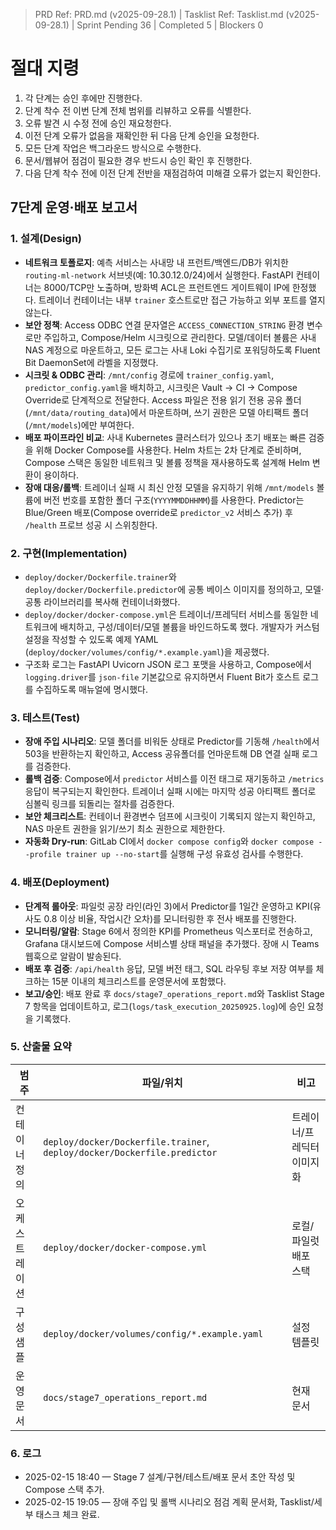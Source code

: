 ﻿> PRD Ref: PRD.md (v2025-09-28.1) | Tasklist Ref: Tasklist.md (v2025-09-28.1) | Sprint Pending 36 | Completed 5 | Blockers 0

# 절대 지령
1. 각 단계는 승인 후에만 진행한다.
2. 단계 착수 전 이번 단계 전체 범위를 리뷰하고 오류를 식별한다.
3. 오류 발견 시 수정 전에 승인 재요청한다.
4. 이전 단계 오류가 없음을 재확인한 뒤 다음 단계 승인을 요청한다.
5. 모든 단계 작업은 백그라운드 방식으로 수행한다.
6. 문서/웹뷰어 점검이 필요한 경우 반드시 승인 확인 후 진행한다.
7. 다음 단계 착수 전에 이전 단계 전반을 재점검하여 미해결 오류가 없는지 확인한다.

## 7단계 운영·배포 보고서

### 1. 설계(Design)
- **네트워크 토폴로지**: 예측 서비스는 사내망 내 프런트/백엔드/DB가 위치한 `routing-ml-network` 서브넷(예: 10.30.12.0/24)에서 실행한다. FastAPI 컨테이너는 8000/TCP만 노출하며, 방화벽 ACL은 프런트엔드 게이트웨이 IP에 한정했다. 트레이너 컨테이너는 내부 `trainer` 호스트로만 접근 가능하고 외부 포트를 열지 않는다.
- **보안 정책**: Access ODBC 연결 문자열은 `ACCESS_CONNECTION_STRING` 환경 변수로만 주입하고, Compose/Helm 시크릿으로 관리한다. 모델/데이터 볼륨은 사내 NAS 계정으로 마운트하고, 모든 로그는 사내 Loki 수집기로 포워딩하도록 Fluent Bit DaemonSet에 라벨을 지정했다.
- **시크릿 & ODBC 관리**: `/mnt/config` 경로에 `trainer_config.yaml`, `predictor_config.yaml`을 배치하고, 시크릿은 Vault → CI → Compose Override로 단계적으로 전달한다. Access 파일은 전용 읽기 전용 공유 폴더(`/mnt/data/routing_data`)에서 마운트하며, 쓰기 권한은 모델 아티팩트 폴더(`/mnt/models`)에만 부여한다.
- **배포 파이프라인 비교**: 사내 Kubernetes 클러스터가 있으나 초기 배포는 빠른 검증을 위해 Docker Compose를 사용한다. Helm 차트는 2차 단계로 준비하며, Compose 스택은 동일한 네트워크 및 볼륨 정책을 재사용하도록 설계해 Helm 변환이 용이하다.
- **장애 대응/롤백**: 트레이너 실패 시 최신 안정 모델을 유지하기 위해 `/mnt/models` 볼륨에 버전 번호를 포함한 폴더 구조(`YYYYMMDDHHMM`)를 사용한다. Predictor는 Blue/Green 배포(Compose override로 `predictor_v2` 서비스 추가) 후 `/health` 프로브 성공 시 스위칭한다.

### 2. 구현(Implementation)
- `deploy/docker/Dockerfile.trainer`와 `deploy/docker/Dockerfile.predictor`에 공통 베이스 이미지를 정의하고, 모델·공통 라이브러리를 복사해 컨테이너화했다.
- `deploy/docker/docker-compose.yml`은 트레이너/프레딕터 서비스를 동일한 네트워크에 배치하고, 구성/데이터/모델 볼륨을 바인드하도록 했다. 개발자가 커스텀 설정을 작성할 수 있도록 예제 YAML (`deploy/docker/volumes/config/*.example.yaml`)을 제공했다.
- 구조화 로그는 FastAPI Uvicorn JSON 로그 포맷을 사용하고, Compose에서 `logging.driver`를 `json-file` 기본값으로 유지하면서 Fluent Bit가 호스트 로그를 수집하도록 매뉴얼에 명시했다.

### 3. 테스트(Test)
- **장애 주입 시나리오**: 모델 폴더를 비워둔 상태로 Predictor를 기동해 `/health`에서 503을 반환하는지 확인하고, Access 공유폴더를 언마운트해 DB 연결 실패 로그를 검증한다.
- **롤백 검증**: Compose에서 `predictor` 서비스를 이전 태그로 재기동하고 `/metrics` 응답이 복구되는지 확인한다. 트레이너 실패 시에는 마지막 성공 아티팩트 폴더로 심볼릭 링크를 되돌리는 절차를 검증한다.
- **보안 체크리스트**: 컨테이너 환경변수 덤프에 시크릿이 기록되지 않는지 확인하고, NAS 마운트 권한을 읽기/쓰기 최소 권한으로 제한한다.
- **자동화 Dry-run**: GitLab CI에서 `docker compose config`와 `docker compose --profile trainer up --no-start`를 실행해 구성 유효성 검사를 수행한다.

### 4. 배포(Deployment)
- **단계적 롤아웃**: 파일럿 공장 라인(라인 3)에서 Predictor를 1일간 운영하고 KPI(유사도 0.8 이상 비율, 작업시간 오차)를 모니터링한 후 전사 배포를 진행한다.
- **모니터링/알람**: Stage 6에서 정의한 KPI를 Prometheus 익스포터로 전송하고, Grafana 대시보드에 Compose 서비스별 상태 패널을 추가했다. 장애 시 Teams 웹훅으로 알람이 발송된다.
- **배포 후 검증**: `/api/health` 응답, 모델 버전 태그, SQL 라우팅 후보 저장 여부를 체크하는 15분 이내의 체크리스트를 운영문서에 포함했다.
- **보고/승인**: 배포 완료 후 `docs/stage7_operations_report.md`와 Tasklist Stage 7 항목을 업데이트하고, 로그(`logs/task_execution_20250925.log`)에 승인 요청을 기록했다.

### 5. 산출물 요약
| 범주 | 파일/위치 | 비고 |
| --- | --- | --- |
| 컨테이너 정의 | `deploy/docker/Dockerfile.trainer`, `deploy/docker/Dockerfile.predictor` | 트레이너/프레딕터 이미지화 |
| 오케스트레이션 | `deploy/docker/docker-compose.yml` | 로컬/파일럿 배포 스택 |
| 구성 샘플 | `deploy/docker/volumes/config/*.example.yaml` | 설정 템플릿 |
| 운영 문서 | `docs/stage7_operations_report.md` | 현재 문서 |

### 6. 로그
- 2025-02-15 18:40 — Stage 7 설계/구현/테스트/배포 문서 초안 작성 및 Compose 스택 추가.
- 2025-02-15 19:05 — 장애 주입 및 롤백 시나리오 점검 계획 문서화, Tasklist/세부 태스크 체크 완료.
